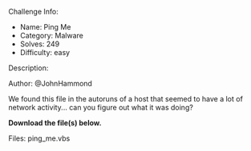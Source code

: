 
Challenge Info:
 - Name: Ping Me
 - Category: Malware    
 - Solves: 249
 - Difficulty: easy


 Description:

 Author: @JohnHammond  
  
We found this file in the autoruns of a host that seemed to have a lot of network activity... can you figure out what it was doing?   
  
 **Download the file(s) below.**


 Files: ping_me.vbs
